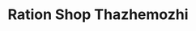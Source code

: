 ---
title: "Ration Shop Thazhemozhi"
url: /kanjirampara/ration-shop-thazhemozhi/
shop: Lebensmittel
---